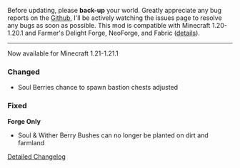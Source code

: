 Before updating, please **back-up** your world. Greatly appreciate any bug reports on the 
[Github](https://github.com/ChefMooon/frights-delight/issues), I'll be 
actively watching the issues page to resolve any bugs as soon as possible.
This mod is compatible with Minecraft 1.20-1.20.1 and Farmer's Delight Forge,
NeoForge, and Fabric 
([details](https://github.com/ChefMooon/frights-delight/wiki#compatible-versions)).

***

Now available for Minecraft 1.21-1.21.1

### Changed

- Soul Berries chance to spawn bastion chests adjusted

### Fixed

**Forge Only**
- Soul & Wither Berry Bushes can no longer be planted on dirt and farmland

[Detailed Changelog](https://github.com/ChefMooon/frights-delight/wiki/Detailed-Changelog)